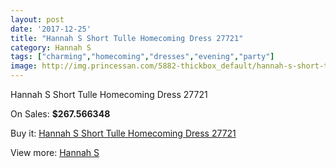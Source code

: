 ```yaml
---
layout: post
date: '2017-12-25'
title: "Hannah S Short Tulle Homecoming Dress 27721"
category: Hannah S
tags: ["charming","homecoming","dresses","evening","party"]
image: http://img.princessan.com/5882-thickbox_default/hannah-s-short-tulle-homecoming-dress-27721.jpg
---
```

Hannah S Short Tulle Homecoming Dress 27721

On Sales: **$267.566348**
<a href="https://www.princessan.com/en/hannah-s/2686-hannah-s-short-tulle-homecoming-dress-27721.html"><amp-img layout="responsive" width="600" height="600" src="//img.princessan.com/5882-thickbox_default/hannah-s-short-tulle-homecoming-dress-27721.jpg" alt="Hannah S Short Tulle Homecoming Dress 27721 0" /></a>
<a href="https://www.princessan.com/en/hannah-s/2686-hannah-s-short-tulle-homecoming-dress-27721.html"><amp-img layout="responsive" width="600" height="600" src="//img.princessan.com/5884-thickbox_default/hannah-s-short-tulle-homecoming-dress-27721.jpg" alt="Hannah S Short Tulle Homecoming Dress 27721 1" /></a>
<a href="https://www.princessan.com/en/hannah-s/2686-hannah-s-short-tulle-homecoming-dress-27721.html"><amp-img layout="responsive" width="600" height="600" src="//img.princessan.com/5883-thickbox_default/hannah-s-short-tulle-homecoming-dress-27721.jpg" alt="Hannah S Short Tulle Homecoming Dress 27721 2" /></a>

Buy it: [Hannah S Short Tulle Homecoming Dress 27721](https://www.princessan.com/en/hannah-s/2686-hannah-s-short-tulle-homecoming-dress-27721.html "Hannah S Short Tulle Homecoming Dress 27721")

View more: [Hannah S](https://www.princessan.com/en/22-hannah-s "Hannah S")